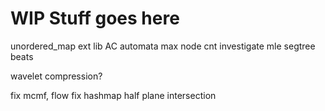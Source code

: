 # WIP Stuff goes here

unordered_map
ext lib
AC automata max node cnt
investigate mle
segtree beats

wavelet compression?


fix mcmf, flow
fix hashmap
half plane intersection